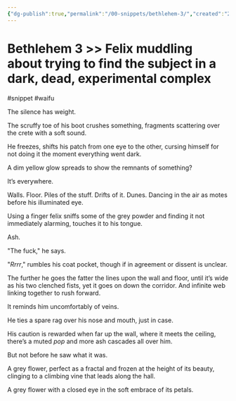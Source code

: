 ```yaml
---
{"dg-publish":true,"permalink":"/00-snippets/bethlehem-3/","created":"2024-08-08T14:26:35.911-05:00","updated":"2024-08-08T14:28:02.815-05:00"}
---
```


# Bethlehem 3 >> Felix muddling about trying to find the subject in a dark, dead, experimental complex
#snippet #waifu

The silence has weight.

The scruffy toe of his boot crushes something, fragments scattering over the crete with a soft sound.

He freezes, shifts his patch from one eye to the other, cursing himself for not doing it the moment everything went dark. 

A dim yellow glow spreads to show the remnants of something? 

It’s everywhere.

Walls. Floor. Piles of the stuff. Drifts of it. Dunes. Dancing in the air as motes before his illuminated eye.

Using a finger felix sniffs some of the grey powder and finding it not immediately alarming, touches it to his tongue.

Ash. 

"The fuck," he says.

"*Rrrr*," rumbles his coat pocket, though if in agreement or dissent is unclear.

The further he goes the fatter the lines upon the wall and floor, until it’s wide as his two clenched fists, yet it goes on down the corridor. And infinite web linking together to rush forward.

It reminds him uncomfortably of veins.

He ties a spare rag over his nose and mouth, just in case.

His caution is rewarded when far up the wall, where it meets the ceiling, there’s a muted *pop* and more ash cascades all over him.

But not before he saw what it was.

A grey flower, perfect as a fractal and frozen at the height of its beauty, clinging to a climbing vine that leads along the hall.

A grey flower with a closed eye in the soft embrace of its petals.